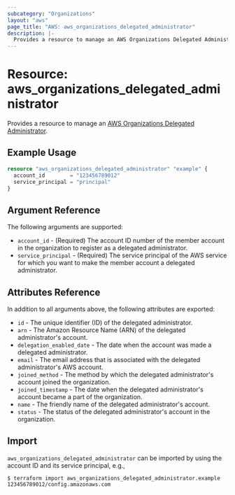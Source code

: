 ```yaml
---
subcategory: "Organizations"
layout: "aws"
page_title: "AWS: aws_organizations_delegated_administrator"
description: |-
  Provides a resource to manage an AWS Organizations Delegated Administrator.
---
```


# Resource: aws_organizations_delegated_administrator

Provides a resource to manage an [AWS Organizations Delegated Administrator](https://docs.aws.amazon.com/organizations/latest/APIReference/API_RegisterDelegatedAdministrator.html).

## Example Usage

```terraform
resource "aws_organizations_delegated_administrator" "example" {
  account_id        = "123456789012"
  service_principal = "principal"
}
```

## Argument Reference

The following arguments are supported:

* `account_id` - (Required) The account ID number of the member account in the organization to register as a delegated administrator.
* `service_principal` - (Required) The service principal of the AWS service for which you want to make the member account a delegated administrator.

## Attributes Reference

In addition to all arguments above, the following attributes are exported:

* `id` - The unique identifier (ID) of the delegated administrator.
* `arn` - The Amazon Resource Name (ARN) of the delegated administrator's account.
* `delegation_enabled_date` - The date when the account was made a delegated administrator.
* `email` - The email address that is associated with the delegated administrator's AWS account.
* `joined_method` - The method by which the delegated administrator's account joined the organization.
* `joined_timestamp` - The date when the delegated administrator's account became a part of the organization.
* `name` - The friendly name of the delegated administrator's account.
* `status` - The status of the delegated administrator's account in the organization.

## Import

`aws_organizations_delegated_administrator` can be imported by using the account ID and its service principal, e.g.,

```
$ terraform import aws_organizations_delegated_administrator.example 123456789012/config.amazonaws.com
```
